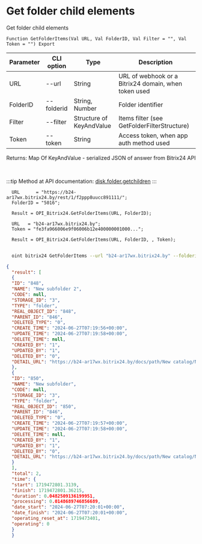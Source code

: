 ﻿---
sidebar_position: 7
---

# Get folder child elements
 Get folder child elements



`Function GetFolderItems(Val URL, Val FolderID, Val Filter = "", Val Token = "") Export`

  | Parameter | CLI option | Type | Description |
  |-|-|-|-|
  | URL | --url | String | URL of webhook or a Bitrix24 domain, when token used |
  | FolderID | --folderid | String, Number | Folder identifier |
  | Filter | --filter | Structure of KeyAndValue | Items filter (see GetFolderFilterStructure) |
  | Token | --token | String | Access token, when app auth method used |

  
  Returns:  Map Of KeyAndValue - serialized JSON of answer from Bitrix24 API

<br/>

:::tip
Method at API documentation: [disk.folder.getchildren](https://dev.1c-bitrix.ru/rest_help/disk/folder/disk_folder_getchildren.php)
:::
<br/>


```bsl title="Code example"
  URL      = "https://b24-ar17wx.bitrix24.by/rest/1/f2ppp8uucc891111/";
  FolderID = "5016";
  
  Result = OPI_Bitrix24.GetFolderItems(URL, FolderID);
  
  URL   = "b24-ar17wx.bitrix24.by";
  Token = "fe3fa966006e9f06006b12e400000001000...";
  
  Result = OPI_Bitrix24.GetFolderItems(URL, FolderID, , Token);
```



```sh title="CLI command example"
    
  oint bitrix24 GetFolderItems --url "b24-ar17wx.bitrix24.by" --folderid "5016" --filter %filter% --token "fe3fa966006e9f06006b12e400000001000..."

```

```json title="Result"
{
  "result": [
  {
  "ID": "848",
  "NAME": "New subfolder 2",
  "CODE": null,
  "STORAGE_ID": "3",
  "TYPE": "folder",
  "REAL_OBJECT_ID": "848",
  "PARENT_ID": "846",
  "DELETED_TYPE": "0",
  "CREATE_TIME": "2024-06-27T07:19:56+00:00",
  "UPDATE_TIME": "2024-06-27T07:19:58+00:00",
  "DELETE_TIME": null,
  "CREATED_BY": "1",
  "UPDATED_BY": "1",
  "DELETED_BY": "0",
  "DETAIL_URL": "https://b24-ar17wx.bitrix24.by/docs/path/New catalog/New subfolder 2"
  },
  {
  "ID": "850",
  "NAME": "New subfolder",
  "CODE": null,
  "STORAGE_ID": "3",
  "TYPE": "folder",
  "REAL_OBJECT_ID": "850",
  "PARENT_ID": "846",
  "DELETED_TYPE": "0",
  "CREATE_TIME": "2024-06-27T07:19:57+00:00",
  "UPDATE_TIME": "2024-06-27T07:19:58+00:00",
  "DELETE_TIME": null,
  "CREATED_BY": "1",
  "UPDATED_BY": "1",
  "DELETED_BY": "0",
  "DETAIL_URL": "https://b24-ar17wx.bitrix24.by/docs/path/New catalog/New subfolder"
  }
  ],
  "total": 2,
  "time": {
  "start": 1719472801.3139,
  "finish": 1719472801.36215,
  "duration": 0.0482509136199951,
  "processing": 0.0148689746856689,
  "date_start": "2024-06-27T07:20:01+00:00",
  "date_finish": "2024-06-27T07:20:01+00:00",
  "operating_reset_at": 1719473401,
  "operating": 0
  }
  }
```
